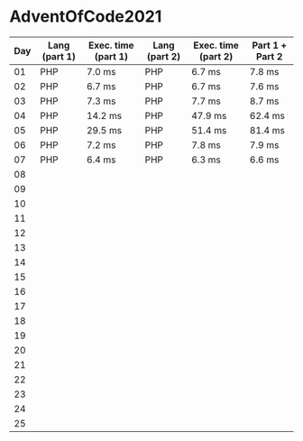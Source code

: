 # AdventOfCode2021

| Day                     | Lang (**part 1**)       | Exec. time (**part 1**) | Lang (**part 2**)       | Exec. time (**part 2**) | Part 1 + Part 2 |
| ----------------------- | ----------------------- | ----------------------- | ----------------------- | ----------------------- | ----------------|
| 01                      | PHP                     | 7\.0 ms                 | PHP                     | 6\.7 ms                 | 7\.8 ms         |
| 02                      | PHP                     | 6\.7 ms                 | PHP                     | 6\.7 ms                 | 7\.6 ms         |
| 03                      | PHP                     | 7\.3 ms                 | PHP                     | 7\.7 ms                 | 8\.7 ms         |
| 04                      | PHP                     | 14\.2 ms                | PHP                     | 47\.9 ms                | 62\.4 ms        |
| 05                      | PHP                     | 29\.5 ms                | PHP                     | 51\.4 ms                | 81\.4 ms        |
| 06                      | PHP                     | 7\.2 ms                 | PHP                     | 7\.8 ms                 | 7\.9 ms         |
| 07                      | PHP                     | 6\.4 ms                 | PHP                     | 6\.3 ms                 | 6\.6 ms         |
| 08                      |                         |                         |                         |                         |                 |
| 09                      |                         |                         |                         |                         |                 |
| 10                      |                         |                         |                         |                         |                 |
| 11                      |                         |                         |                         |                         |                 |
| 12                      |                         |                         |                         |                         |                 |
| 13                      |                         |                         |                         |                         |                 |
| 14                      |                         |                         |                         |                         |                 |
| 15                      |                         |                         |                         |                         |                 |
| 16                      |                         |                         |                         |                         |                 |
| 17                      |                         |                         |                         |                         |                 |
| 18                      |                         |                         |                         |                         |                 |
| 19                      |                         |                         |                         |                         |                 |
| 20                      |                         |                         |                         |                         |                 |
| 21                      |                         |                         |                         |                         |                 |
| 22                      |                         |                         |                         |                         |                 |
| 23                      |                         |                         |                         |                         |                 |
| 24                      |                         |                         |                         |                         |                 |
| 25                      |                         |                         |                         |                         |                 |


